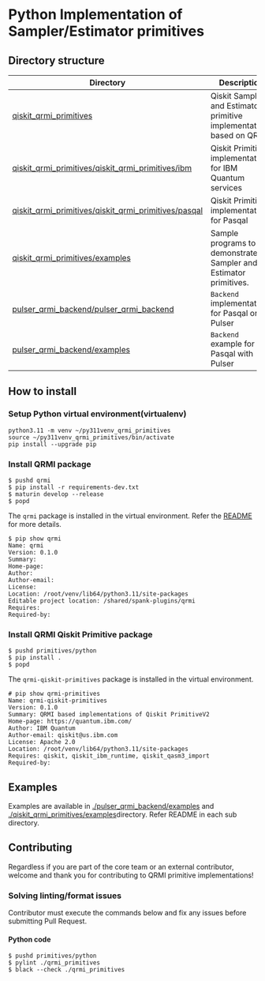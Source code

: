 # Python Implementation of Sampler/Estimator primitives

## Directory structure

| Directory | Description |
| ---- | ---- |
| [qiskit_qrmi_primitives](./qiskit_qrmi_primitives) | Qiskit Sampler and Estimator primitive implementations based on QRMI |
| [qiskit_qrmi_primitives/qiskit_qrmi_primitives/ibm](./qiskit_qrmi_primitives/qiskit_qrmi_primitives/ibm) | Qiskit Primitives implementation for IBM Quantum services |
| [qiskit_qrmi_primitives/qiskit_qrmi_primitives/pasqal](./qiskit_qrmi_primitives/qiskit_qrmi_primitives/pasqal) | Qiskit Primitives implementation for Pasqal |
| [qiskit_qrmi_primitives/examples](./qiskit_qrmi_primitives/examples) | Sample programs to demonstrate Sampler and Estimator primitives. |
| [pulser_qrmi_backend/pulser_qrmi_backend](./pulser_qrmi_backend/pulser_qrmi_backend) | `Backend` implementation for Pasqal on Pulser |
| [pulser_qrmi_backend/examples](./pulser_qrmi_backend/examples) | `Backend` example for Pasqal with Pulser |


## How to install

### Setup Python virtual environment(virtualenv)

```shell-session
python3.11 -m venv ~/py311venv_qrmi_primitives
source ~/py311venv_qrmi_primitives/bin/activate
pip install --upgrade pip
```

### Install QRMI package

```shell-session
$ pushd qrmi
$ pip install -r requirements-dev.txt
$ maturin develop --release
$ popd
```
The `qrmi` package is installed in the virtual environment. Refer the [README](../../qrmi/README.md) for more details.

```shell-session
$ pip show qrmi
Name: qrmi
Version: 0.1.0
Summary: 
Home-page: 
Author: 
Author-email: 
License: 
Location: /root/venv/lib64/python3.11/site-packages
Editable project location: /shared/spank-plugins/qrmi
Requires: 
Required-by: 
```

### Install QRMI Qiskit Primitive package
```shell-session
$ pushd primitives/python
$ pip install .
$ popd
```

The `qrmi-qiskit-primitives` package is installed in the virtual environment.

```shell-session
# pip show qrmi-primitives
Name: qrmi-qiskit-primitives
Version: 0.1.0
Summary: QRMI based implementations of Qiskit PrimitiveV2
Home-page: https://quantum.ibm.com/
Author: IBM Quantum
Author-email: qiskit@us.ibm.com
License: Apache 2.0
Location: /root/venv/lib64/python3.11/site-packages
Requires: qiskit, qiskit_ibm_runtime, qiskit_qasm3_import
Required-by: 
```

## Examples

Examples are available in [./pulser_qrmi_backend/examples](./pulser_qrmi_backend/examples) and [./qiskit_qrmi_primitives/examples](./qiskit_qrmi_primitives/examples)directory. Refer README in each sub directory.

## Contributing

Regardless if you are part of the core team or an external contributor, welcome and thank you for contributing to QRMI primitive implementations!

### Solving linting/format issues

Contributor must execute the commands below and fix any issues before submitting Pull Request.

#### Python code
```shell-session 
$ pushd primitives/python
$ pylint ./qrmi_primitives
$ black --check ./qrmi_primitives
``` 
